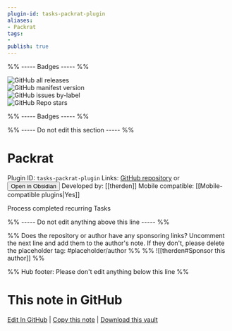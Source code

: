 ```yaml
---
plugin-id: tasks-packrat-plugin
aliases:
- Packrat
tags: 
- 
publish: true
---
```


%% ----- Badges ----- %%

![GitHub all releases](https://img.shields.io/github/downloads/therden/packrat/total?color=573E7A&logo=github&style=for-the-badge)   
![GitHub manifest version](https://img.shields.io/github/manifest-json/v/therden/packrat?color=573E7A&logo=github&style=for-the-badge)   
![GitHub issues by-label](https://img.shields.io/github/issues/therden/packrat/help%20wanted?color=573E7A&logo=github&style=for-the-badge)   
![GitHub Repo stars](https://img.shields.io/github/stars/therden/packrat?color=573E7A&logo=github&style=for-the-badge)

%% ----- Badges ----- %%

%% ----- Do not edit this section ----- %%

# Packrat

Plugin ID: `tasks-packrat-plugin`
Links: [GitHub repository](https://github.com/therden/packrat) or [<button id=HH>Open in Obsidian</button>](obsidian://show-plugin?id=tasks-packrat-plugin)
Developed by: [[therden]]
Mobile compatible: [[Mobile-compatible plugins|Yes]]

Process completed recurring Tasks

%% ----- Do not edit anything above this line ----- %% 

%% Does the repository or author have any sponsoring links? Uncomment the next line and add them to the author's note. If they don't, please delete the placeholder tag: #placeholder/author %%
%% ![[therden#Sponsor this author]] %%

%% Hub footer: Please don't edit anything below this line %%

# This note in GitHub

<span class="git-footer">[Edit In GitHub](https://github.dev/obsidian-community/obsidian-hub/blob/main/02%20-%20Community%20Expansions/02.05%20All%20Community%20Expansions/Plugins/tasks-packrat-plugin.md "git-hub-edit-note") | [Copy this note](https://raw.githubusercontent.com/obsidian-community/obsidian-hub/main/02%20-%20Community%20Expansions/02.05%20All%20Community%20Expansions/Plugins/tasks-packrat-plugin.md "git-hub-copy-note") | [Download this vault](https://github.com/obsidian-community/obsidian-hub/archive/refs/heads/main.zip "git-hub-download-vault") </span>
